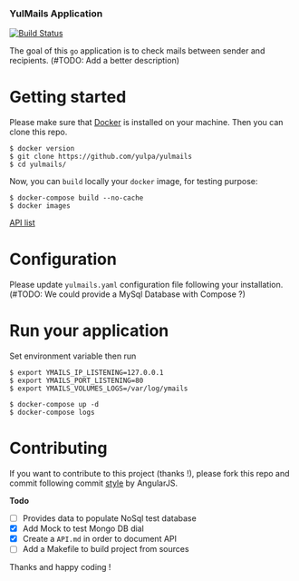 ### YulMails Application
[![Build Status](https://travis-ci.org/yulPa/yulmails.svg?branch=master)](https://travis-ci.org/yulPa/yulmails)

The goal of this `go` application is to check mails between sender and recipients. (#TODO: Add a better description)

# Getting started

Please make sure that [Docker](https://www.docker.com/) is installed on your machine. Then you can clone this repo.

```shell
$ docker version
$ git clone https://github.com/yulpa/yulmails
$ cd yulmails/
```

Now, you can `build` locally your `docker` image, for testing purpose:

```shell
$ docker-compose build --no-cache
$ docker images
```

[API list](https://github.com/yulPa/yulmails/blob/master/API.md)

# Configuration

Please update `yulmails.yaml` configuration file following your installation. (#TODO: We could provide a MySql Database with Compose ?)

# Run your application

Set environment variable then run

```shell
$ export YMAILS_IP_LISTENING=127.0.0.1
$ export YMAILS_PORT_LISTENING=80
$ export YMAILS_VOLUMES_LOGS=/var/log/ymails

$ docker-compose up -d
$ docker-compose logs
```

# Contributing

If you want to contribute to this project (thanks !), please fork this repo and commit following commit [style](https://github.com/angular/angular.js/blob/master/DEVELOPERS.md#-git-commit-guidelines) by AngularJS.

__Todo__

- [ ] Provides data to populate NoSql test database
- [x] Add Mock to test Mongo DB dial
- [x] Create a `API.md` in order to document API
- [ ] Add a Makefile to build project from sources

Thanks and happy coding !
